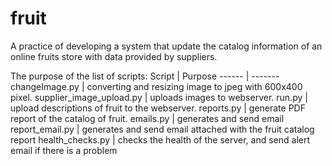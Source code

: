 # fruit
A practice of developing a system that update the catalog information of an online fruits store with data provided by suppliers.

The purpose of the list of scripts:
Script | Purpose
------ | -------
changeImage.py | converting and resizing image to jpeg with 600x400 pixel.
supplier_image_upload.py | uploads images to webserver.
run.py | upload descriptions of fruit to the webserver.
reports.py | generate PDF report of the catalog of fruit.
emails.py | generates and send email
report_email.py | generates and send email attached with the fruit catalog report
health_checks.py | checks the health of the server, and send alert email if there is a problem
